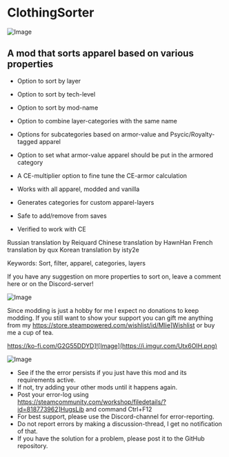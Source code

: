 # ClothingSorter

![Image](https://i.imgur.com/buuPQel.png)


## A mod that sorts apparel based on various properties




- Option to sort by layer
- Option to sort by tech-level
- Option to sort by mod-name




- Option to combine layer-categories with the same name
- Options for subcategories based on armor-value and Psycic/Royalty-tagged apparel
- Option to set what armor-value apparel should be put in the armored category
- A CE-multiplier option to fine tune the CE-armor calculation




- Works with all apparel, modded and vanilla
- Generates categories for custom apparel-layers
- Safe to add/remove from saves
- Verified to work with CE



Russian translation by Reiquard
Chinese translation by HawnHan
French translation by qux
Korean translation by isty2e

Keywords: Sort, filter, apparel, categories, layers

If you have any suggestion on more properties to sort on, leave a comment here or on the Discord-server!

![Image](https://i.imgur.com/O0IIlYj.png)

Since modding is just a hobby for me I expect no donations to keep modding. If you still want to show your support you can gift me anything from my https://store.steampowered.com/wishlist/id/Mlie]Wishlist or buy me a cup of tea.

https://ko-fi.com/G2G55DDYD]![Image](https://i.imgur.com/Utx6OIH.png)


![Image](https://i.imgur.com/PwoNOj4.png)



-  See if the the error persists if you just have this mod and its requirements active.
-  If not, try adding your other mods until it happens again.
-  Post your error-log using https://steamcommunity.com/workshop/filedetails/?id=818773962]HugsLib and command Ctrl+F12
-  For best support, please use the Discord-channel for error-reporting.
-  Do not report errors by making a discussion-thread, I get no notification of that.
-  If you have the solution for a problem, please post it to the GitHub repository.



